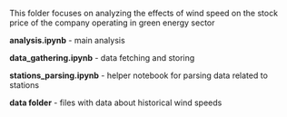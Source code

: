 <div>
  <p>This folder focuses on analyzing the effects of wind speed on the stock price of the company operating in green energy sector</p>
  <p><strong>analysis.ipynb</strong> - main analysis</p>
  <p><strong>data_gathering.ipynb</strong> - data fetching and storing</p>
  <p><strong>stations_parsing.ipynb</strong> - helper notebook for parsing data related to stations</p>
  <p><strong>data folder</strong> - files with data about historical wind speeds</p>
</div>
